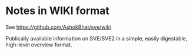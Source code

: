 # Notes in WIKI format

See https://github.com/AshokBhat/sve/wiki

Publically available information on SVE/SVE2 in a simple, easily digestable, high-level overview format.



